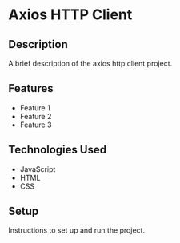# Axios HTTP Client

## Description

A brief description of the axios http client project.

## Features

- Feature 1
- Feature 2
- Feature 3

## Technologies Used

- JavaScript
- HTML
- CSS

## Setup

Instructions to set up and run the project.
